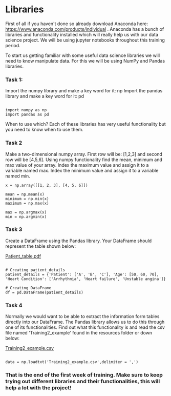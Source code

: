 # Libraries

First of all if you haven't done so already download Anaconda here: https://www.anaconda.com/products/individual . Anaconda has a bunch of libraries and functionality installed which will really help us with our data science project. We will be using jupyter notebooks throughout this training period. 

To start us getting familiar with some useful data science libraries we will need to know manipulate data. For this we will be using NumPy and Pandas libraries. 

### Task 1: 

Import the numpy library and make a key word for it: np 
Import the pandas library and make a key word for it: pd

```

import numpy as np
import pandas as pd

```


When to use which? Each of these libraries has very useful functionality but you need to know when to use them. 

### Task 2
Make a two-dimensional numpy array. First row will be: [1,2,3] and second row will be [4,5,6]. 
Using numpy functionality find the mean, minimum and max value of your array. Index the maximum value and assign it to a variable named max. Index the minimum value and assign it to a variable named min. 

```
x = np.array([[1, 2, 3], [4, 5, 6]])

mean = np.mean(x)
minimum = np.min(x)
maximum = np.max(x)

max = np.argmax(x)
min = np.argmin(x)
```


### Task 3

Create a DataFrame using the Pandas library. Your DataFrame should represent the table shown below: 

[Patient_table.pdf](https://github.com/SoFia2401/gubmes-health-data-analytics/files/7404366/Patient_table.pdf)


```

# Creating patient_details  
patient_details = {'Patient': ['A', 'B', 'C'], 'Age': [50, 60, 70], 'Heart Condition': ['Arrhythmia', 'Heart failure', 'Unstable angina']}  
  
# Creating DataFrame  
df = pd.DataFrame(patient_details)
```

### Task 4
Normally we would want to be able to extract the information form tables directly into our DataFrame. The Pandas library allows us to do this through one of its functionalities. Find out what this functionality is and read the csv file named 'Training2_example' found in the resources folder or down below:

[Training2_example.csv](https://github.com/SoFia2401/gubmes-health-data-analytics/files/7404392/Training2_example.csv)

```

data = np.loadtxt('Training2_example.csv',delimiter = ',')

```

### That is the end of the first week of training. Make sure to keep trying out different libraries and their functionalities, this will help a lot with the project!
